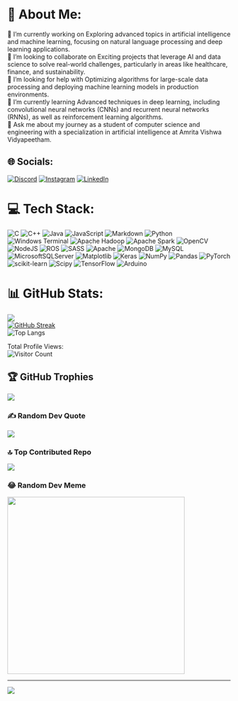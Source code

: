 # 💫 About Me:
🔭 I’m currently working on Exploring advanced topics in artificial intelligence and machine learning, focusing on natural language processing and deep learning applications.<br>👯 I’m looking to collaborate on Exciting projects that leverage AI and data science to solve real-world challenges, particularly in areas like healthcare, finance, and sustainability.<br>🤝 I’m looking for help with Optimizing algorithms for large-scale data processing and deploying machine learning models in production environments.<br>🌱 I’m currently learning Advanced techniques in deep learning, including convolutional neural networks (CNNs) and recurrent neural networks (RNNs), as well as reinforcement learning algorithms.<br>💬 Ask me about my journey as a student of computer science and engineering with a specialization in artificial intelligence at Amrita Vishwa Vidyapeetham.<br>


## 🌐 Socials:
[![Discord](https://img.shields.io/badge/Discord-%237289DA.svg?logo=discord&logoColor=white)](https://discord.gg/https://discord.gg/HXAcKTPc) [![Instagram](https://img.shields.io/badge/Instagram-%23E4405F.svg?logo=Instagram&logoColor=white)](https://instagram.com/akhilesh_nair2003) [![LinkedIn](https://img.shields.io/badge/LinkedIn-%230077B5.svg?logo=linkedin&logoColor=white)](https://linkedin.com/in/akhilesh-p2003) 

# 💻 Tech Stack:
![C](https://img.shields.io/badge/c-%2300599C.svg?style=flat&logo=c&logoColor=white) ![C++](https://img.shields.io/badge/c++-%2300599C.svg?style=flat&logo=c%2B%2B&logoColor=white) ![Java](https://img.shields.io/badge/java-%23ED8B00.svg?style=flat&logo=openjdk&logoColor=white) ![JavaScript](https://img.shields.io/badge/javascript-%23323330.svg?style=flat&logo=javascript&logoColor=%23F7DF1E) ![Markdown](https://img.shields.io/badge/markdown-%23000000.svg?style=flat&logo=markdown&logoColor=white) ![Python](https://img.shields.io/badge/python-3670A0?style=flat&logo=python&logoColor=ffdd54) ![Windows Terminal](https://img.shields.io/badge/Windows%20Terminal-%234D4D4D.svg?style=flat&logo=windows-terminal&logoColor=white) ![Apache Hadoop](https://img.shields.io/badge/Apache%20Hadoop-66CCFF?style=flat&logo=apachehadoop&logoColor=black) ![Apache Spark](https://img.shields.io/badge/Apache%20Spark-FDEE21?style=flat&logo=apachespark&logoColor=black) ![OpenCV](https://img.shields.io/badge/opencv-%23white.svg?style=flat&logo=opencv&logoColor=white) ![NodeJS](https://img.shields.io/badge/node.js-6DA55F?style=flat&logo=node.js&logoColor=white) ![ROS](https://img.shields.io/badge/ros-%230A0FF9.svg?style=flat&logo=ros&logoColor=white) ![SASS](https://img.shields.io/badge/SASS-hotpink.svg?style=flat&logo=SASS&logoColor=white) ![Apache](https://img.shields.io/badge/apache-%23D42029.svg?style=flat&logo=apache&logoColor=white) ![MongoDB](https://img.shields.io/badge/MongoDB-%234ea94b.svg?style=flat&logo=mongodb&logoColor=white) ![MySQL](https://img.shields.io/badge/mysql-%2300000f.svg?style=flat&logo=mysql&logoColor=white) ![MicrosoftSQLServer](https://img.shields.io/badge/Microsoft%20SQL%20Server-CC2927?style=flat&logo=microsoft%20sql%20server&logoColor=white) ![Matplotlib](https://img.shields.io/badge/Matplotlib-%23ffffff.svg?style=flat&logo=Matplotlib&logoColor=black) ![Keras](https://img.shields.io/badge/Keras-%23D00000.svg?style=flat&logo=Keras&logoColor=white) ![NumPy](https://img.shields.io/badge/numpy-%23013243.svg?style=flat&logo=numpy&logoColor=white) ![Pandas](https://img.shields.io/badge/pandas-%23150458.svg?style=flat&logo=pandas&logoColor=white) ![PyTorch](https://img.shields.io/badge/PyTorch-%23EE4C2C.svg?style=flat&logo=PyTorch&logoColor=white) ![scikit-learn](https://img.shields.io/badge/scikit--learn-%23F7931E.svg?style=flat&logo=scikit-learn&logoColor=white) ![Scipy](https://img.shields.io/badge/SciPy-%230C55A5.svg?style=flat&logo=scipy&logoColor=%white) ![TensorFlow](https://img.shields.io/badge/TensorFlow-%23FF6F00.svg?style=flat&logo=TensorFlow&logoColor=white) ![Arduino](https://img.shields.io/badge/-Arduino-00979D?style=flat&logo=Arduino&logoColor=white)
# 📊 GitHub Stats:
![](https://github-readme-stats.vercel.app/api?username=AkhileshP06&theme=highcontrast&hide_border=true&include_all_commits=false&count_private=false)<br/>
[![GitHub Streak](https://nirzak-streak-stats.vercel.app?user=AkhileshP06&theme=highcontrast&hide_border=true)](https://git.io/streak-stats)<br/>
![Top Langs](https://github-readme-stats.vercel.app/api/top-langs/?username=AkhileshP06&theme=highcontrast&hide_border=true&layout=compact&hide=jupyter%20notebook&langs_count=6)



Total Profile Views:<br>
![Visitor Count](https://profile-counter.glitch.me/{AkhileshP06}/count.svg)


## 🏆 GitHub Trophies
![](https://github-profile-trophy.vercel.app/?username=AkhileshP06&theme=radical&no-frame=true&no-bg=true&margin-w=4)

### ✍️ Random Dev Quote
![](https://quotes-github-readme.vercel.app/api?type=horizontal&theme=dark)

### 🔝 Top Contributed Repo
![](https://github-contributor-stats.vercel.app/api?username=AkhileshP06&limit=5&theme=dark&combine_all_yearly_contributions=true)

### 😂 Random Dev Meme
<img src='https://randommeme-five.vercel.app/' style="height: 400px;"/>

---
[![](https://visitcount.itsvg.in/api?id=AkhileshP06&icon=5&color=12)](https://visitcount.itsvg.in)

<!-- Proudly created with GPRM ( https://gprm.itsvg.in ) -->
